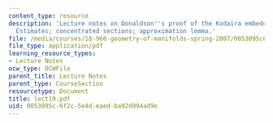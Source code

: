 ```yaml
---
content_type: resource
description: 'Lecture notes on Donaldson''s proof of the Kodaira embedding theorem:
  Estimates; concentrated sections; approximation lemma.'
file: /media/courses/18-966-geometry-of-manifolds-spring-2007/0053095c6f2c5e4deaedba92d994ad9e_lect19.pdf
file_type: application/pdf
learning_resource_types:
- Lecture Notes
ocw_type: OCWFile
parent_title: Lecture Notes
parent_type: CourseSection
resourcetype: Document
title: lect19.pdf
uid: 0053095c-6f2c-5e4d-eaed-ba92d994ad9e
---
```

